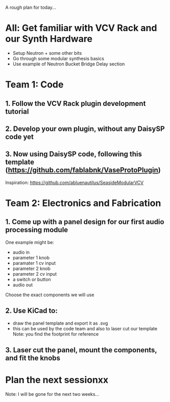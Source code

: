 A rough plan for today...

# All: Get familiar with VCV Rack and our Synth Hardware

- Setup Neutron + some other bits 
- Go through some modular synthesis basics
- Use example of Neutron Bucket Bridge Delay section

# Team 1: Code

## 1. Follow the VCV Rack plugin development tutorial
## 2. Develop your own plugin, without any DaisySP code yet
## 3. Now using DaisySP code, following this template (https://github.com/fablabnk/VaseProtoPlugin)

Inspiration: https://github.com/abluenautilus/SeasideModularVCV

# Team 2: Electronics and Fabrication

## 1. Come up with a panel design for our first audio processing module

One example might be:
- audio in
- parameter 1 knob
- paramater 1 cv input
- parameter 2 knob 
- parameter 2 cv input
- a switch or button
- audio out

Choose the exact components we will use

## 2. Use KiCad to:

- draw the panel template and export it as .svg
- this can be used by the code team and also to laser cut our template
Note: you find the footprint for reference

## 3. Laser cut the panel, mount the components, and fit the knobs

# Plan the next sessionxx

Note: I will be gone for the next two weeks...
